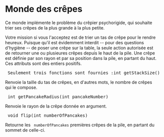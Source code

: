 
# Monde des crêpes #

Ce monde implémente le problème du crêpier psychorigide, qui souhaite trier
ses crêpes de la plus grande à la plus petite.

Votre mission si vous l'acceptez est de trier un tas de crêpe pour le rendre
heureux.
Puisque qu'il est évidemment interdit -- pour des questions d'hygiène -- de
poser une crêpe sur la table, la seule action autorisée est de retourner une
ou plusieures crêpes depuis le haut de la pile.
Une crêpe est définie par son rayon et par sa position dans la pile, en
partant du haut.
Ces attributs sont des entiers positifs.

  
  


<pre> Seulement trois fonctions sont fournies :int getStackSize()</pre>
Renvoie la taille du tas de crêpes, en d'autres mots, le nombre de crêpes
qui le compose.


<pre> int getPancakeRadius(int pancakeNumber)</pre>
Renvoie le rayon de la crêpe donnée en argument.


<pre> void flip(int numberOfPancakes)</pre>
Retourne les ` numberOfPancakes` premières crêpes de la pile, en
partant du sommet de celle-ci.

